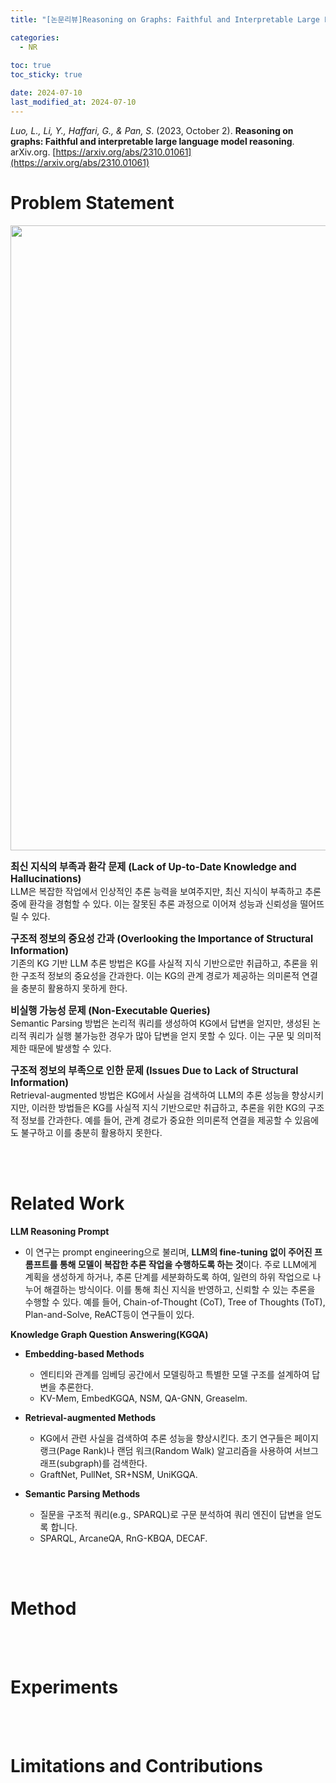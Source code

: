 ```yaml
---
title: "[논문리뷰]Reasoning on Graphs: Faithful and Interpretable Large Language Model Reasoning"

categories: 
  - NR
  
toc: true
toc_sticky: true

date: 2024-07-10
last_modified_at: 2024-07-10
---
```

*Luo, L., Li, Y., Haffari, G., & Pan, S*. (2023, October 2). **Reasoning on graphs: Faithful and interpretable large language model reasoning**. arXiv.org. [https://arxiv.org/abs/2310.01061](https://arxiv.org/abs/2310.01061)

# Problem Statement

<p align="center">
<img width="1000" alt="1" src="https://github.com/meaningful96/Blogging/assets/111734605/04713ed4-f450-4821-89ef-4baffa4bdd55">
</p>

<span style="font-size:110%">**최신 지식의 부족과 환각 문제 (Lack of Up-to-Date Knowledge and Hallucinations)**</span>  
LLM은 복잡한 작업에서 인상적인 추론 능력을 보여주지만, 최신 지식이 부족하고 추론 중에 환각을 경험할 수 있다. 이는 잘못된 추론 과정으로 이어져 성능과 신뢰성을 떨어뜨릴 수 있다.​

<span style="font-size:110%">**구조적 정보의 중요성 간과 (Overlooking the Importance of Structural Information)**</span>  
기존의 KG 기반 LLM 추론 방법은 KG를 사실적 지식 기반으로만 취급하고, 추론을 위한 구조적 정보의 중요성을 간과한다. 이는 KG의 관계 경로가 제공하는 의미론적 연결을 충분히 활용하지 못하게 한다.​

<span style="font-size:110%">**비실행 가능성 문제 (Non-Executable Queries)**</span>  
Semantic Parsing 방법은 논리적 쿼리를 생성하여 KG에서 답변을 얻지만, 생성된 논리적 쿼리가 실행 불가능한 경우가 많아 답변을 얻지 못할 수 있다. 이는 구문 및 의미적 제한 때문에 발생할 수 있다.​

<span style="font-size:110%">**구조적 정보의 부족으로 인한 문제 (Issues Due to Lack of Structural Information)**</span>  
Retrieval-augmented 방법은 KG에서 사실을 검색하여 LLM의 추론 성능을 향상시키지만, 이러한 방법들은 KG를 사실적 지식 기반으로만 취급하고, 추론을 위한 KG의 구조적 정보를 간과한다. 예를 들어, 관계 경로가 중요한 의미론적 연결을 제공할 수 있음에도 불구하고 이를 충분히 활용하지 못한다​.

<br/>
<br/>

# Related Work

<span style = “font-size:110%”>**LLM Reasoning Prompt**</span>  
- 이 연구는 prompt engineering으로 불리며, **LLM의 fine-tuning 없이 주어진 프롬프트를 통해 모델이 복잡한 추론 작업을 수행하도록 하는 것**이다. 주로 LLM에게 계획을 생성하게 하거나, 추론 단계를 세분화하도록 하여, 일련의 하위 작업으로 나누어 해결하는 방식이다. 이를 통해 최신 지식을 반영하고, 신뢰할 수 있는 추론을 수행할 수 있다. 예를 들어, Chain-of-Thought (CoT), Tree of Thoughts (ToT), Plan-and-Solve, ReACT등이 연구들이 있다.

<span style = “font-size:110%”>**Knowledge Graph Question Answering(KGQA)**</span>  
- **Embedding-based Methods**
  - 엔티티와 관계를 임베딩 공간에서 모델링하고 특별한 모델 구조를 설계하여 답변을 추론한다. 
  - KV-Mem, EmbedKGQA, NSM, QA-GNN, Greaselm.  

- **Retrieval-augmented Methods**
  - KG에서 관련 사실을 검색하여 추론 성능을 향상시킨다. 초기 연구들은 페이지 랭크(Page Rank)나 랜덤 워크(Random Walk) 알고리즘을 사용하여 서브그래프(subgraph)를 검색한다. 
  - GraftNet, PullNet, SR+NSM, UniKGQA.  

- **Semantic Parsing Methods**
  - 질문을 구조적 쿼리(e.g., SPARQL)로 구문 분석하여 쿼리 엔진이 답변을 얻도록 합니다. 
  - SPARQL, ArcaneQA, RnG-KBQA, DECAF.


<br/>
<br/>

# Method



<br/>
<br/>

# Experiments



<br/>
<br/>

# Limitations and Contributions
